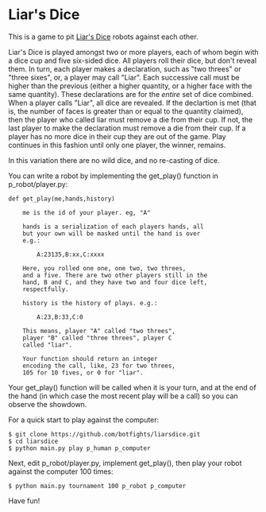 Liar's Dice
===========

This is a game to pit [Liar's Dice][1] robots against each other.

Liar's Dice is played amongst two or more players, each of whom
begin with a dice cup and five six-sided dice. All players roll their
dice, but don't reveal them. In turn, each player makes a declaration,
such as "two threes" or "three sixes", or, a player may call "Liar".
Each successive call must be higher than the previous (either a higher
quantity, or a higher face with the same quantity). These declarations
are for the *entire* set of dice combined. When a player calls "Liar",
all dice are revealed. If the declartion is met (that is, the number 
of faces is greater than or equal to the quantity claimed), then the 
player who called liar must remove a die from their cup. If not, the 
last player to make the declaration must remove a die from their cup. 
If a player has no more dice in their cup they are out of the game. 
Play continues in this fashion until only one player, the winner,
remains.

In this variation there are no wild dice, and no re-casting of dice.

You can write a robot by implementing the get\_play() function in 
p\_robot/player.py:

    def get_play(me,hands,history) 

        me is the id of your player. eg, "A"

        hands is a serialization of each players hands, all 
        but your own will be masked until the hand is over
        e.g.:
            
            A:23135,B:xx,C:xxxx

        Here, you rolled one one, one two, two threes,
        and a five. There are two other players still in the
        hand, B and C, and they have two and four dice left,
        respectfully.

        history is the history of plays. e.g.:

            A:23,B:33,C:0

        This means, player "A" called "two threes",
        player "B" called "three threes", player C 
        called "liar".

        Your function should return an integer 
        encoding the call, like, 23 for two threes,
        105 for 10 fives, or 0 for "liar".

Your get\_play() function will be called when it is your turn,
and at the end of the hand (in which case the most recent play
will be a call) so you can observe the showdown.

For a quick start to play against the computer:

    $ git clone https://github.com/botfights/liarsdice.git
    $ cd liarsdice
    $ python main.py play p_human p_computer

Next, edit p\_robot/player.py, implement get\_play(), then play your
robot against the computer 100 times:

    $ python main.py tournament 100 p_robot p_computer

Have fun!

[1]: http://en.wikipedia.org/wiki/Liar's_dice

